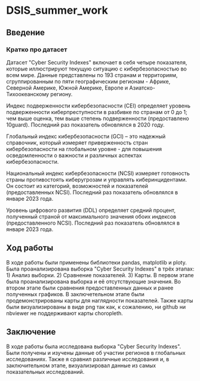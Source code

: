 # DSIS_summer_work

## Введение

### Кратко про датасет

Датасет "Cyber Security Indexes" включает в себя четыре показателя, которые иллюстрируют текущую ситуацию с кибербезопасностью во всем мире. Данные представлены по 193 странам и территориям, сгруппированным по пяти географическим регионам - Африке, Северной Америке, Южной Америке, Европе и Азиатско-Тихоокеанскому региону.

Индекс подверженности кибербезопасности (CEI) определяет уровень подверженности киберпреступности в разбивке по странам от 0 до 1; чем выше оценка, тем выше степень подверженности (предоставлено 10guard). Последний раз показатель обновлялся в 2020 году.

Глобальный индекс кибербезопасности (GCI) – это надежный справочник, который измеряет приверженность стран кибербезопасности на глобальном уровне - для повышения осведомленности о важности и различных аспектах кибербезопасности.

Национальный индекс кибербезопасности (NCSI) измеряет готовность страны противостоять киберугрозам и управлять киберинцидентами. Он состоит из категорий, возможностей и показателей (предоставленных NCSI). Последний раз показатель обновлялся в январе 2023 года.

Уровень цифрового развития (DDL) определяет средний процент, полученный страной от максимального значения обоих индексов (предоставленного NCSI). Последний раз показатель обновлялся в январе 2023 года.

## Ход работы

В ходе работы были применены библиотеки pandas, matplotlib и ploty. Была проанализирована выборка "Cyber Security Indexes" в трёх этапах: 1) Анализ выборки. 2) Сравнение показателей. 3) Карты. В первом этапе была проанализирована выборка и её отсутствующие значения. Во втором этапе были сравнения предоставленных данных и ранее полученных графиков. В заключетельном этапе были продемонстрированы карты для наглядности показателей. Также карты были визуализированы в виде png так как, к сожалению, ни github ни nbviewer не поддерживают карты choropleth.

## Заключение

В ходе работы была исследована выборка "Cyber Security Indexes". Были получены и изучены данные об участии регионов в глобальных исследованиях. Также я сравнил различные исследования и, в заключительном этапе, визуализировал данные из самых показательных исследований.
